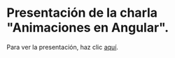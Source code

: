 # Presentación de la charla "Animaciones en Angular".

Para ver la presentación, haz clic <a target="_blank"  href="https://rawgit.com/LuisJoseSanchez/presentacion-animaciones-en-angular/master/presentacion/index.html">aquí</a>.
